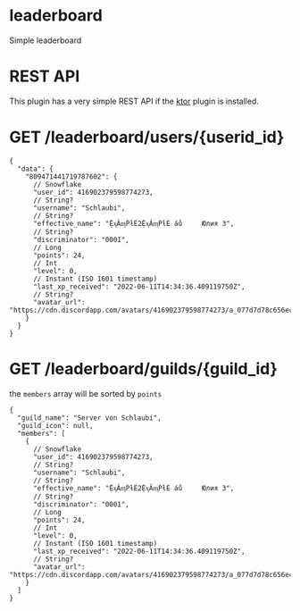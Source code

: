 # leaderboard

Simple leaderboard

# REST API

This plugin has a very simple REST API if the [ktor](../ktor) plugin is installed.

# GET /leaderboard/users/{userid_id}

```json5
{
  "data": {
    "809471441719787602": {
      // Snowflake
      "user_id": 416902379598774273,
      // String?
      "username": "Schlaubi",
      // String?
      "effective_name": "ỆᶍǍᶆṔƚÉ2ỆᶍǍᶆṔƚÉ áů     Юлия 3",
      // String?
      "discriminator": "0001",
      // Long
      "points": 24,
      // Int
      "level": 0,
      // Instant (ISO 1601 timestamp)
      "last_xp_received": "2022-06-11T14:34:36.409119750Z",
      // String?
      "avatar_url": "https://cdn.discordapp.com/avatars/416902379598774273/a_077d7d78c656ec51e6f8008c861cfda2.gif"
    }
  }
}

```

# GET /leaderboard/guilds/{guild_id}

the `members` array will be sorted by `points`

```json5
{
  "guild_name": "Server von Schlaubi",
  "guild_icon": null,
  "members": [
    {
      // Snowflake
      "user_id": 416902379598774273,
      // String?
      "username": "Schlaubi",
      // String?
      "effective_name": "ỆᶍǍᶆṔƚÉ2ỆᶍǍᶆṔƚÉ áů     Юлия 3",
      // String?
      "discriminator": "0001",
      // Long
      "points": 24,
      // Int
      "level": 0,
      // Instant (ISO 1601 timestamp)
      "last_xp_received": "2022-06-11T14:34:36.409119750Z",
      // String?
      "avatar_url": "https://cdn.discordapp.com/avatars/416902379598774273/a_077d7d78c656ec51e6f8008c861cfda2.gif"
    }
  ]
}
```
